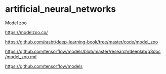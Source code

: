 # artificial_neural_networks

Model zoo

https://modelzoo.co/

https://github.com/rasbt/deep-learning-book/tree/master/code/model_zoo

https://github.com/tensorflow/models/blob/master/research/deeplab/g3doc/model_zoo.md

https://github.com/tensorflow/models

